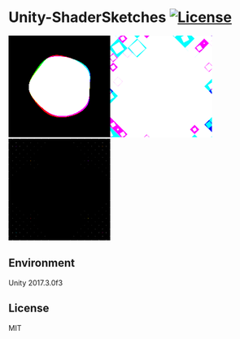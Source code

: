 # Unity-ShaderSketches [![License](https://img.shields.io/badge/license-MIT-lightgrey.svg)](http://mit-license.org)

![Circle2](Images/Circle2.gif)![Lattice3](Images/Lattice3.gif)![Flower1](Images/Flower1.gif)

## Environment
Unity 2017.3.0f3

## License
MIT
